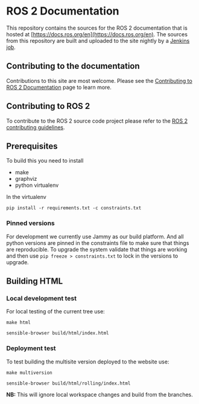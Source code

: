 # ROS 2 Documentation

This repository contains the sources for the ROS 2 documentation that is hosted at [https://docs.ros.org/en](https://docs.ros.org/en).
The sources from this repository are built and uploaded to the site nightly by a [Jenkins job](https://build.ros.org/job/doc_ros2doc).

## Contributing to the documentation

Contributions to this site are most welcome.
Please see the [Contributing to ROS 2 Documentation](https://docs.ros.org/en/rolling/The-ROS2-Project/Contributing/Contributing-To-ROS-2-Documentation.html) page to learn more.

## Contributing to ROS 2

To contribute to the ROS 2 source code project please refer to the [ROS 2 contributing guidelines](https://docs.ros.org/en/rolling/The-ROS2-Project/Contributing.html).

## Prerequisites

To build this you need to install

* make
* graphviz
* python virtualenv


In the virtualenv 

```
pip install -r requirements.txt -c constraints.txt
```

### Pinned versions

For development we currently use Jammy as our build platform.
And all python versions are pinned in the constraints file to make sure that things are reproducible.
To upgrade the system validate that things are working and then use `pip freeze > constraints.txt` to lock in the versions to upgrade.

## Building HTML

### Local development test
For local testing of the current tree use:

`make html`

`sensible-browser build/html/index.html`

### Deployment test

To test building the multisite version deployed to the website use:

`make multiversion`

`sensible-browser build/html/rolling/index.html`

**NB:** This will ignore local workspace changes and build from the branches.
